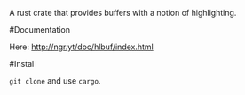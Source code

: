 A rust crate that provides buffers with a notion of highlighting.

#Documentation

Here: http://ngr.yt/doc/hlbuf/index.html

#Instal

`git clone` and use `cargo`.
